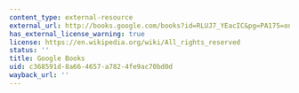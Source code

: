 ```yaml
---
content_type: external-resource
external_url: http://books.google.com/books?id=RLUJ7_YEacIC&pg=PA175=onepage
has_external_license_warning: true
license: https://en.wikipedia.org/wiki/All_rights_reserved
status: ''
title: Google Books
uid: c368591d-8a66-4657-a782-4fe9ac70bd0d
wayback_url: ''
---
```

